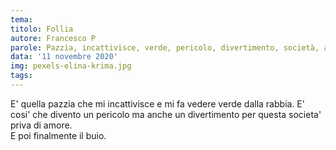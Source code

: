 ```yaml
---
tema:
titolo: Follia
autore: Francesco P
parole: Pazzia, incattivisce, verde, pericolo, divertimento, società, amore, buio
data: '11 novembre 2020'
img: pexels-elina-krima.jpg
tags: 
---
```

E' quella pazzia che mi incattivisce e mi fa vedere verde dalla rabbia.   E' cosi' che divento un pericolo ma anche un divertimento per questa societa' priva di amore.  
E poi finalmente il buio.

